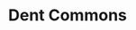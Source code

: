 ---
title: Dent Commons
phone: (408) 267-4230
website: https://midpenproperty.midpen-housing.org/propertydetail?id=a0n46000003MN2MAAW
management: MidPen Property Management Corporation
location: "San Jose"
tags: []
---